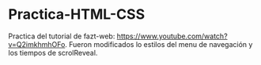 # Practica-HTML-CSS

Practica del tutorial de fazt-web: https://www.youtube.com/watch?v=Q2imkhmhOFo. Fueron modificados lo estilos
del menu de navegación y los tiempos de scrolReveal.
